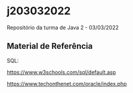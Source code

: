 # j203032022

Repositório da turma de Java 2 - 03/03/2022

## Material de Referência

SQL:

https://www.w3schools.com/sql/default.asp

https://www.techonthenet.com/oracle/index.php
